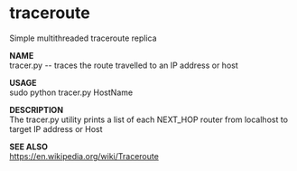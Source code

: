 # traceroute
Simple multithreaded traceroute replica 

**NAME** <br>
    tracer.py -- traces the route travelled to an IP address or host

**USAGE** <br>
    sudo python tracer.py HostName

**DESCRIPTION** <br>
    The tracer.py utility prints a list of each NEXT_HOP router from localhost to target IP address or Host

**SEE ALSO** <br>
    https://en.wikipedia.org/wiki/Traceroute
